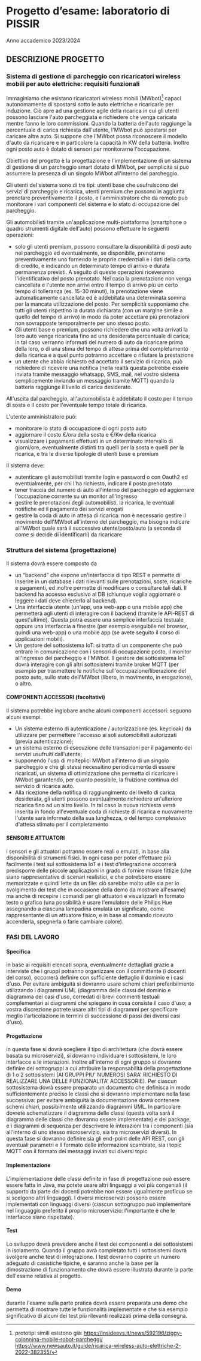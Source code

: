 # Progetto d’esame: laboratorio di PISSIR

Anno accademico 2023/2024

## DESCRIZIONE PROGETTO

### Sistema di gestione di parcheggio con ricaricatori wireless mobili per auto elettriche: requisiti funzionali

Immaginiamo che esistano ricaricatori wireless mobili (MWbot)[^1] capaci autonomamente di spostarsi sotto le auto elettriche e ricaricarle per induzione. Ciò apre ad una gestione agile della ricarica in cui gli utenti possono lasciare l'auto parcheggiata e richiedere che venga caricata mentre fanno le loro commissioni. Quando la batteria dell'auto raggiunge la percentuale di carica richiesta dall'utente, l'MWbot può spostarsi per caricare altre auto. Si suppone che l'MWbot possa riconoscere il modello d'auto da ricaricare e in particolare la capacità in KW della batteria. Inoltre ogni posto auto è dotato di sensori per monitorarne l'occupazione.

Obiettivo del progetto è la progettazione e l'implementazione di un sistema di gestione di un parcheggio smart dotato di MWbot, per semplicità si può assumere la presenza di un singolo MWbot all'interno del parcheggio.

Gli utenti del sistema sono di tre tipi: utenti base che usufruiscono dei servizi di parcheggio e ricarica, utenti premium che possono in aggiunta prenotare preventivamente il posto, e l'amministratore che da remoto può monitorare i vari componenti del sistema e lo stato di occupazione del parcheggio.

Gli automobilisti tramite un'applicazione multi-piattaforma (smartphone o quadro strumenti digitale dell'auto) possono effettuare le seguenti operazioni:

- solo gli utenti premium, possono consultare la disponibilità di posti auto nel parcheggio ed
eventualmente, se disponibile, prenotarne preventivamente uno fornendo le proprie credenziali e i dati della carta di credito, e indicando un determinato tempo di arrivo e durata permanenza previsti. A seguito di queste operazioni riceveranno l'identificativo del posto prenotato. Nel caso la prenotazione non venga cancellata e l'utente non arrivi entro il tempo di arrivo più un certo tempo di tolleranza (es. 15-30 minuti), la prenotazione viene automaticamente cancellata ed è addebitata una determinata somma per la mancata utilizzazione del posto. Per semplicità supponiamo che tutti gli utenti rispettino la durata dichiarata (con un margine simile a quello del tempo di arrivo) in modo da poter accettare più prenotazioni non sovrapposte temporalmente per uno stesso posto.
- Gli utenti base o premium, possono richiedere che una volta arrivati la loro auto venga ricaricata fino ad una desiderata percentuale di carica; in tal caso verranno informati del numero di auto da ricaricare prima della loro, o di una stima del tempo di attesa prima del completamento della ricarica e a quel punto potranno accettare o rifiutare la prestazione
- un utente che abbia richiesto ed accettato il servizio di ricarica, può richiedere di ricevere una notifica (nella realtà questa potrebbe essere inviata tramite messaggio whatsapp, SMS, mail, nel vostro sistema semplicemente inviando un messaggio tramite MQTT) quando la batteria raggiunge il livello di carica desiderato.

[^1]: prototipi simili esistono già: <https://insideevs.it/news/592196/ziggy-colonnina-mobile-robot-parcheggi/> <https://www.newsauto.it/guide/ricarica-wireless-auto-elettriche-2-2022-382355/>

All'uscita dal parcheggio, all'automobilista è addebitato il costo per il tempo di sosta e il costo per l'eventuale tempo totale di ricarica.

L'utente amministratore può:

- monitorare lo stato di occupazione di ogni posto auto
- aggiornare il costo €/ora della sosta e €/Kw della ricarica
- visualizzare i pagamenti effettuati in un determinato intervallo di giorni/ore, eventualmente distinti tra quelli per la sosta e quelli per la ricarica, e tra le diverse tipologie di utenti base e premium

Il sistema deve:

- autenticare gli automobilisti tramite login e password o con Oauth2 ed eventualmente, per chi l'ha richiesto, indicare il posto prenotato
- tener traccia del numero di auto all'interno del parcheggio ed aggiornare l'occupazione corrente su un monitor all'ingresso
- gestire le prenotazioni degli automobilisti, la ricarica, le eventuali notifiche ed il pagamento dei servizi erogati
- gestire la coda di auto in attesa di ricarica: non è necessario gestire il movimento dell'MWbot all'interno del parcheggio, ma bisogna indicare all'MWbot quale sarà il successivo utente/posto/auto (a seconda di come si decide di identificarli) da ricaricare

### Struttura del sistema (progettazione)

Il sistema dovrà essere composto da

- un “backend” che espone un'interfaccia di tipo REST e permette di inserire in un database i dati rilevanti sulle prenotazioni, soste, ricariche e pagamenti, ed inoltre permette di modificare o consultare tali dati. Il backend ha accesso esclusivo al DB (chiunque voglia aggiornare o leggere i dati deve chiederlo al backend).
- Una interfaccia utente (un'app, una web-app o una mobile app) che permetterà agli utenti di interagire con il backend (tramite le API-REST di quest'ultimo). Questa potrà essere una semplice interfaccia testuale oppure una interfaccia a finestre (per esempio eseguibile nel browser, quindi una web-app) o una mobile app (se avete seguito il corso di applicazioni mobili).
- Un gestore del sottosistema IoT: si tratta di un componente che può entrare in comunicazione con i sensori di occupazione posto, il monitor all'ingresso del parcheggio e l'MWbot. Il gestore dei sottosistema IoT dovrà interagire con gli altri sottosistemi tramite broker MQTT (per esempio per trasmettere le notifiche sull'occupazione/liberazione del posto auto, sullo stato dell'MWbot (libero, in movimento, in erogazione), o altro.

#### COMPONENTI ACCESSORI (facoltativi)

Il sistema potrebbe inglobare anche alcuni componenti accessori: seguono alcuni esempi.

- Un sistema esterno di autenticazione / autorizzazione (es. keycloak) da utilizzare per permettere l'accesso ai soli automobilisti autorizzati (previa autenticazione);
- un sistema esterno di esecuzione delle transazioni per il pagamento dei servizi usufruiti dall'utente;
- supponendo l'uso di molteplici MWbot all'interno di un singolo parcheggio e che gli stessi necessitino periodicamente di essere ricaricati, un sistema di ottimizzazione che permetta di ricaricare i MWbot garantendo, per quanto possibile, la fruizione continua del servizio di ricarica auto.
- Alla ricezione della notifica di raggiungimento del livello di carica desiderata, gli utenti possono eventualmente richiedere un'ulteriore ricarica fino ad un altro livello. In tal caso la nuova richiesta verrà inserita in fondo all'eventuale coda di richieste di ricarica e nuovamente l'utente sarà informato della sua lunghezza, o del tempo complessivo d'attesa stimato per il completamento

#### SENSORI E ATTUATORI

i sensori e gli attuatori potranno essere reali o emulati, in base alla disponibilità di strumenti fisici. In ogni caso per poter effettuare più facilmente i test sul sottosistema IoT e i test d'integrazione occorrerà predisporre delle piccole applicazioni in grado di fornire misure fittizie (che siano rappresentative di scenari realistici, e che potrebbero essere memorizzate e quindi lette da un file: ciò sarebbe molto utile sia per lo svolgimento dei test che in occasione della demo da mostrare all'esame) ma anche di recepire i comandi per gli attuatori e visualizzarli in formato testo o grafico (una possibilità è usare l'emulatore delle Philips Hue assegnando a ciascuna lampadina emulata un significato, come rappresentante di un attuatore fisico, e in base al comando ricevuto accenderla, spegnerla o farle cambiare colore).

### FASI DEL LAVORO

#### Specifica

in base ai requisiti elencati sopra, eventualmente dettagliati grazie a interviste che i gruppi potranno organizzare con il committente (i docenti del corso), occorrerà definire con sufficiente dettaglio il dominio e i casi d'uso. Per evitare ambiguità si dovranno usare schemi chiari preferibilmente utilizzando i diagrammi UML (diagramma delle classi del dominio e diagramma dei casi d'uso, corredati di brevi commenti testuali complementari ai diagrammi che spiegano in cosa consiste il caso d'uso; a vostra discrezione potrete usare altri tipi di diagrammi per specificare meglio l'articolazione in termini di successione di passi dei diversi casi d'uso).

#### Progettazione

in questa fase si dovrà scegliere il tipo di architettura (che dovrà essere basata su microservizi), si dovranno individuare i sottosistemi, le loro interfacce e le interazioni. Inoltre all'interno di ogni gruppo si dovranno definire dei sottogruppi a cui attribuire la responsabilità della progettazione di 1 o 2 sottosistemi (AI GRUPPI PIU' NUMEROSI SARA' RICHIESTO DI REALIZZARE UNA DELLE FUNZIONALITA' ACCESSORIE). Per ciascun sottosistema dovrà essere preparato un documento che definisca in modo sufficientemente preciso le classi che si dovranno implementare nella fase successiva: per evitare ambiguità la documentazione dovrà contenere schemi chiari, possibilmente utilizzando diagrammi UML. In particolare dovrete schematizzare il diagramma delle classi (questa volta sarà il diagramma delle classi che dovranno essere implementate) e dei package, e i diagrammi di sequenza per descrivere le interazioni tra i componenti (sia all'interno di uno stesso microservizio, sia tra microservizi diversi). In questa fase si dovranno definire sia gli end-point delle API REST, con gli eventuali parametri e il formato delle informazioni scambiate, sia i topic MQTT con il formato dei messaggi inviati sui diversi topic

#### Implementazione

L'implementazione delle classi definite in fase di progettazione può essere essere fatta in Java, ma potete usare altri linguaggi a voi più congeniali (il supporto da parte dei docenti potrebbe non essere ugualmente proficuo se si scelgono altri linguaggi). I diversi microservizi possono essere implementati con linguaggi diversi (ciascun sottogruppo può implementare nel linguaggio preferito il proprio microservizio: l'importante è che le interfacce siano rispettate).

#### Test

Lo sviluppo dovrà prevedere anche il test dei componenti e dei sottosistemi in isolamento. Quando il gruppo avrà completato tutti i sottosistemi dovrà svolgere anche test di integrazione. I test dovranno coprire un numero adeguato di casistiche tipiche, e saranno anche la base per la dimostrazione di funzionamento che dovrà essere illustrata durante la parte dell'esame relativa al progetto.

#### Demo

durante l'esame sulla parte pratica dovrà essere preparata una demo che permetta di mostrare tutte le funzionalità implementate e che sia esempio significativo di alcuni dei test più rilevanti realizzati prima della consegna.
